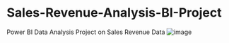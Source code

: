 # Sales-Revenue-Analysis-BI-Project
Power BI Data Analysis Project on Sales Revenue Data
![image](https://github.com/Subhojit609/grocery-sales-report/assets/115690948/95ab052b-9eee-460b-a6a9-b6294fe17e5f)
